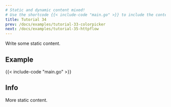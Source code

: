 ```yaml
---
# Static and dynamic content mixed!
# Use the shortcode {{< include-code "main.go" >}} to include the content of the file as a go-code block.
title: Tutorial 34
prev: /docs/examples/tutorial-33-colorpicker
next: /docs/examples/tutorial-35-httpflow
---
```


Write some static content.

## Example
{{< include-code "main.go" >}}

## Info
More static content.
